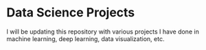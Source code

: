 # Data Science Projects

I will be updating this repository with various projects I have done in machine learning, deep learning, data visualization, etc.
